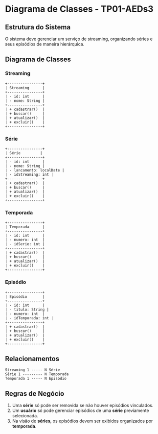 # Diagrama de Classes - TP01-AEDs3

## Estrutura do Sistema
O sistema deve gerenciar um serviço de streaming, organizando séries e seus episódios de maneira hierárquica.

## Diagrama de Classes

### **Streaming**
```
+----------------+
| Streaming      |
+----------------+
| - id: int      |
| - nome: String |
+----------------+
| + cadastrar()  |
| + buscar()     |
| + atualizar()  |
| + excluir()    |
+----------------+
```
### **Série**
```
+----------------+
| Série         |
+----------------+
| - id: int      |
| - nome: String |
| - lancamento: localDate |
| - idStreaming: int |
+----------------+
| + cadastrar()  |
| + buscar()     |
| + atualizar()  |
| + excluir()    |
+----------------+
```
### **Temporada**
```
+----------------+
| Temporada      |
+----------------+
| - id: int      |
| - numero: int  |
| - idSerie: int |
+----------------+
| + cadastrar()  |
| + buscar()     |
| + atualizar()  |
| + excluir()    |
+----------------+
```
### **Episódio**
```
+----------------+
| Episódio       |
+----------------+
| - id: int      |
| - titulo: String |
| - numero: int  |
| - idTemporada: int |
+----------------+
| + cadastrar()  |
| + buscar()     |
| + atualizar()  |
| + excluir()    |
+----------------+
```
## Relacionamentos
```
Streaming 1 ----- N Série
Série 1 --------- N Temporada
Temporada 1 ----- N Episódio
```

## Regras de Negócio
1. Uma **série** só pode ser removida se não houver episódios vinculados.
2. Um **usuário** só pode gerenciar episódios de uma **série** previamente selecionada.
3. Na visão de **séries**, os episódios devem ser exibidos organizados por **temporada**.